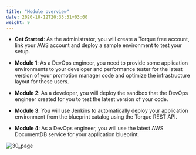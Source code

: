 ```yaml
---
title: "Module overview"
date: 2020-10-12T20:35:51+03:00
weight: 9
---
```


* __Get Started__: As the administrator, you will create a Torque free account, link your AWS account and deploy a sample environment to test your setup.

* __Module 1__: As a DevOps engineer, you need to provide some application environments to your developer and performance tester for the latest version of your promotion manager code and optimize the infrastructure layout for these users.

* __Module 2__: As a developer, you will deploy the sandbox that the DevOps engineer created for you to test the latest version of your code.

* __Module 3__: You will use Jenkins to automatically deploy your application environment from the blueprint catalog using the Torque REST API.

* __Module 4__: As a DevOps engineer, you will use the latest AWS DocumentDB service for your application blueprint.

 ![30_page](/images/intro/moduleoverview.png)

